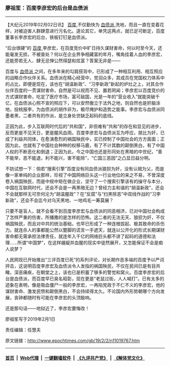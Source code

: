 ### 廖祖笙：百度李彦宏的后台是血债派
------------------------

<p>
 【大纪元2019年02月02日讯】
 <a href="http://www.epochtimes.com/gb/tag/%E7%99%BE%E5%BA%A6.html">
  百度
 </a>
 不仅勤快为
 <a href="http://www.epochtimes.com/gb/tag/%E8%A1%80%E5%80%BA%E6%B4%BE.html">
  血债派
 </a>
 洗地，而且一直在变着花样，对被迫害人群肆意进行污名化。遑论其它，单凭这两点，就已足可断定，百度董事长李彦宏的后台，铁板钉钉是血债派。
</p>
<p>
 “后台很硬”的
 <a href="http://www.epochtimes.com/gb/tag/%E7%99%BE%E5%BA%A6.html">
  百度
 </a>
 李彦宏，在百度竞价中旷日持久谋财害命，何以时至今天，还能毫发无损，不被查处？何以在企业界争相藏富的年月，嘴角挂着人血的李彦宏，还能旁若无人、肆无忌惮公然得瑟和炫富？答案无非是——
</p>
<p>
 百度与
 <a href="http://www.epochtimes.com/gb/tag/%E8%A1%80%E5%80%BA%E6%B4%BE.html">
  血债派
 </a>
 之间，在多年来的勾肩搭背中，已形成了一种相互利用、相互照应的战略合作伙伴关系。血债派在精心经营中，党羽众多，其成员在党国权力体系中的占比，即便是现在，该也在“胡温新政”、“习李新政”新起的炉灶之上，对其合作伙伴百度的一贯谋财害命，自然是可以视而不见、置若罔闻；李彦宏以百度竞价的方式谋财害命，吃定了医疗市场，富可敌国，光是一年的“营业收入”就能突破千亿，在血债派心照不宣的照应下，可以安然傲立于法外之地，则自然也是肝脑涂地，投桃报李，为血债派的胡作非为，极尽掩护和造势之能事。李彦宏与血债派同墨者黑，二者共有的作派，是立身处世缺乏起码的底线。
</p>
<p>
 正因为此，步入互联网时代后的“共和国”，非但难有“共和”的存在和显见的进步，反而更是不见天日，更是腥风血雨。百度李彦宏与血债派互为呼应，朋比为奸，已成了利益共同体，在愈演愈烈的祸国殃民中，实已控制了中国社会的方方面面；正因为此，也就有了中国社会种种的权移马鹿，有了不计其数的颠倒黑白，有了中国人权的不断恶化和倒退；正因为此，今之中国也还是形同处在黑暗的中世纪，“善不能举，恶不能退，利不能兴，害不能除”，“亡国三恶因”之凸显日益分明。
</p>
<p>
 不妨试想一下：倘若“搜索引擎”百度没有同血债派狼狈为奸，没有认贼为父，而是像一家单纯的企业那样，珍视了中国网络巨头这一行业地位的来之不易，不曾深度卷入祸国殃民，而是中规中矩在做企业，坚守了一个搜索引擎该有的操守与本分，中国在互联网时代，还会不会是一再黑暗无边？曾经力主和谐的“胡温新政”，还会不会就那样无可奈何沦为“胡温腥政”？在“反腐”与“扫黑除恶”中双线作战的“习李新政”，还会不会迄今对乌天黑地、一地鸡毛一筹莫展？
</p>
<p>
 只要不是盲人，就不会看不到百度李彦宏与血债派的同恶相济，已对中国社会构成了怎样严重的伤害，所播撒的是怎样的恐怖。这二者的无法无天、狼狈为奸，不仅祸国殃民，而且对中共的统治基础，也早已形成了一种连根拔起、极其致命的杀伤力。就连杀人的事都能公然以蹩脚的谎言一手遮天，就连以公开化的形式长期谋财害命都无需承担法律责任，就连年入千亿的网络巨头都不讲了起码的道德和法理……所谓“中国梦”，在这样龌龊并血腥的现实中徒然展开，又怎能保证不会是痴人说梦？
</p>
<p>
 人民网现已开始推出“三评百度已死”的系列评论，对长期作恶多端的百度予以严词抨击，这说明百度李彦宏及血债派令人发指的祸国殃民，不仅在民间已是有目共睹，深恶痛疾，在朝堂之上，该也已是积蓄了够多的警觉和窝火。百度李彦宏的后台是血债派，而百度早已臭名昭彰，现在更是“老鼠过街，人人喊打”。已有太多的迹象在表明，像是吸血僵尸一般的李彦宏，一再陷党政于不仁不义的李彦宏，他的谋财害命、激发民愤和颠倒黑白，不会持续得太久。不论国内外形势朝哪个方向发展，丧钟都随时有可能在李彦宏的头顶敲响。
</p>
<p>
 还是那句话——地狱近了，李彦宏要悔改！
</p>
<p>
 廖祖笙写于2019年2月1日
</p>
<p>
 责任编辑：任慧夫
</p>

原文链接：http://www.epochtimes.com/gb/19/2/2/n11019767.htm


------------------------
#### [首页](https://github.com/gfw-breaker/banned-news/blob/master/README.md) &nbsp;|&nbsp; [Web代理](https://github.com/labour-camp/helloworld) &nbsp;|&nbsp; [一键翻墙软件](https://github.com/gfw-breaker/nogfw/blob/master/README.md) &nbsp;|&nbsp; [《九评共产党》](https://github.com/gfw-breaker/9ping.md/blob/master/README.md#九评之一评共产党是什么) &nbsp;|&nbsp; [《解体党文化》](https://github.com/gfw-breaker/jtdwh.md/blob/master/README.md#绪论)


